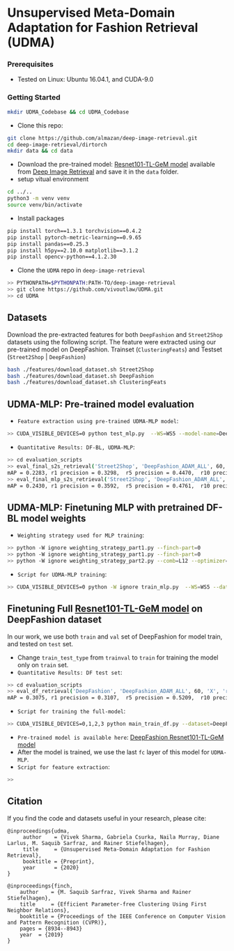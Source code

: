 # Unsupervised Meta-Domain Adaptation for Fashion Retrieval (UDMA)

### Prerequisites
- Tested on Linux: Ubuntu 16.04.1, and CUDA-9.0

### Getting Started
```bash
mkdir UDMA_Codebase && cd UDMA_Codebase
```
- Clone this repo:
```bash
git clone https://github.com/almazan/deep-image-retrieval.git
cd deep-image-retrieval/dirtorch
mkdir data && cd data
```
- Download the pre-trained model: [Resnet101-TL-GeM model](https://drive.google.com/open?id=1vhm1GYvn8T3-1C4SPjPNJOuTU9UxKAG6) available from [Deep Image Retrieval](https://github.com/almazan/deep-image-retrieval) and save it in the `data` folder.
- setup vitual environment
```bash
cd ../..
python3 -m venv venv
source venv/bin/activate
```
- Install packages
```bash
pip install torch==1.3.1 torchvision==0.4.2
pip install pytorch-metric-learning==0.9.65
pip install pandas==0.25.3
pip install h5py==2.10.0 matplotlib==3.1.2
pip install opencv-python==4.1.2.30
```
- Clone the `UDMA` repo in `deep-image-retrieval`
```bash
>> PYTHONPATH=$PYTHONPATH:PATH-TO/deep-image-retrieval
>> git clone https://github.com/vivoutlaw/UDMA.git
>> cd UDMA
```

## Datasets
Download the pre-extracted features for both `DeepFashion` and `Street2Shop` datasets using the following script. The feature were extracted using our pre-trained model on DeepFashion. Trainset (`ClusteringFeats`) and Testset (`Street2Shop` | `DeepFashion`)
```bash
bash ./features/download_dataset.sh Street2Shop
bash ./features/download_dataset.sh DeepFashion
bash ./features/download_dataset.sh ClusteringFeats
```

## UDMA-MLP: Pre-trained model evaluation
- `Feature extraction using pre-trained UDMA-MLP model`: 
```bash
>> CUDA_VISIBLE_DEVICES=0 python test_mlp.py  --WS=WS5 --model-name=DeepFashion --comb=L12 --optimizer=ADAM --eval-dataset=Street2Shop --load-epoch=45000 --batch-size=2000 --resume --finch-part=0
```
- `Quantitative Results: DF-BL, UDMA-MLP`: 
```bash
>> cd evaluation_scripts
>> eval_final_s2s_retrieval('Street2Shop', 'DeepFashion_ADAM_ALL', 60, 'X', 'regular') % DF-BL
mAP = 0.2283, r1 precision = 0.3298,  r5 precision = 0.4470,  r10 precision = 0.4883, r20 precision = 0.5355, r50 precision = 0.5921
>> eval_final_mlp_s2s_retrieval('Street2Shop', 'DeepFashion_ADAM_ALL', 60 , 'X', 'regular', 'L12_0_WS5', 45000) % UDMA-MLP
mAP = 0.2430, r1 precision = 0.3592,  r5 precision = 0.4761,  r10 precision = 0.5241, r20 precision = 0.5644, r50 precision = 0.6210
```

## UDMA-MLP: Finetuning MLP with pretrained DF-BL model weights
- `Weighting strategy used for MLP training`:
```bash
>> python -W ignore weighting_strategy_part1.py --finch-part=0
>> python -W ignore weighting_strategy_part1.py --finch-part=0
>> python -W ignore weighting_strategy_part2.py --comb=L12 --optimizer=ADAM --finch-part=0 
```
- `Script for UDMA-MLP training`:
```bash
>> CUDA_VISIBLE_DEVICES=0 python -W ignore train_mlp.py  --WS=WS5 --dataset=DeepFashion --comb=L12 --optimizer=ADAM  --num-threads=8 --batch-size=128 --lr=1e-4 --resume-df --load-epoch-df=60 --epochs=45000 --finch-part=0 --batch-category-size=12 
```
## Finetuning Full [Resnet101-TL-GeM model](https://drive.google.com/open?id=1vhm1GYvn8T3-1C4SPjPNJOuTU9UxKAG6) on DeepFashion dataset
In our work, we use both `train` and `val` set of DeepFashion for model train, and tested on `test` set. 
- Change `train_test_type` from `trainval`  to `train` for training the model only on `train` set.
- `Quantitative Results: DF test set`: 
```bash
>> cd evaluation_scripts
>> eval_df_retrieval('DeepFashion', 'DeepFashion_ADAM_ALL', 60, 'X', 'regular') % DF test set
mAP = 0.3075, r1 precision = 0.3107,  r5 precision = 0.5209,  r10 precision = 0.5994, r20 precision = 0.6712,  r50 precision = 0.7603
```
- `Script for training the full-model`:
```bash
>> CUDA_VISIBLE_DEVICES=0,1,2,3 python main_train_df.py --dataset=DeepFashion --df-comb=ALL --optimizer=ADAM --num-threads=8 --batch-size=128 --lr=1e-4 --epochs=60 --checkpoint=../dirtorch/data/Resnet101-TL-GeM.pt
```
- `Pre-trained model is available here`: [DeepFashion Resnet101-TL-GeM model](xxx)
- After the model is trained, we use the last `fc` layer of this model for `UDMA-MLP`.
- `Script for feature extraction`:
```bash
>> 
```



## Citation
If you find the code and datasets useful in your research, please cite:
```    
@inproceedings{udma,
     author    = {Vivek Sharma, Gabriela Csurka, Naila Murray, Diane Larlus, M. Saquib Sarfraz, and Rainer Stiefelhagen}, 
     title     = {Unsupervised Meta-Domain Adaptation for Fashion Retrieval}, 
     booktitle = {Preprint},
     year      = {2020}
}

@inproceedings{finch,
    author    = {M. Saquib Sarfraz, Vivek Sharma and Rainer Stiefelhagen}, 
    title     = {Efficient Parameter-free Clustering Using First Neighbor Relations}, 
    booktitle = {Proceedings of the IEEE Conference on Computer Vision and Pattern Recognition (CVPR)},
    pages = {8934--8943}
    year  = {2019}
}
```

